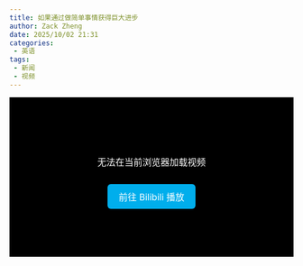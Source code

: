 ```yaml
---
title: 如果通过做简单事情获得巨大进步
author: Zack Zheng
date: 2025/10/02 21:31
categories:
 - 英语
tags:
 - 新闻
 - 视频
---
```


<div id="bili-container" style="position: relative; padding-bottom: 56.25%; height: 0; overflow: hidden;">
  <iframe
    id="bili-iframe"
    src="https://player.bilibili.com/player.html?isOutside=true&aid=115299487646823&bvid=BV12LHxz9EJC&cid=32776324426&p=1&autoplay=false"
    frameborder="0"
    allow="accelerometer; autoplay; clipboard-write; encrypted-media; gyroscope; picture-in-picture; fullscreen"
    allowfullscreen
    style="position: absolute; top: 0; left: 0; width: 100%; height: 100%;">
  </iframe>

  <!-- 备用按钮，默认隐藏 -->
  <div id="bili-fallback" style="
      display: none;
      position: absolute;
      top: 0; left: 0;
      width: 100%; height: 100%;
      background: #000;
      color: #fff;
      display: flex;
      flex-direction: column;
      justify-content: center;
      align-items: center;
      font-size: 16px;
      text-align: center;
  ">
    <p>无法在当前浏览器加载视频</p>
    <a href="https://www.bilibili.com/video/BV12LHxz9EJC" target="_blank" style="
      margin-top: 12px;
      padding: 10px 20px;
      background: #00AEEC;
      color: #fff;
      border-radius: 6px;
      text-decoration: none;
    ">
      前往 Bilibili 播放
    </a>
  </div>
</div>


<script>
  (function () {
    const iframe = document.getElementById('bili-iframe');
    const fallback = document.getElementById('bili-fallback');

    // 如果 5 秒后仍未加载成功，则显示备用按钮
    let loaded = false;
    iframe.onload = () => { loaded = true; };
    setTimeout(() => {
      if (!loaded) {
        iframe.style.display = 'none';
        fallback.style.display = 'flex';
      }
    }, 5000);

    // 额外防护：检测 iframe 是否可访问内容（部分移动端无法触发 onload）
    window.addEventListener('message', (event) => {
      if (event.origin.includes('bilibili.com')) {
        loaded = true;
      }
    });
  })();
</script>

